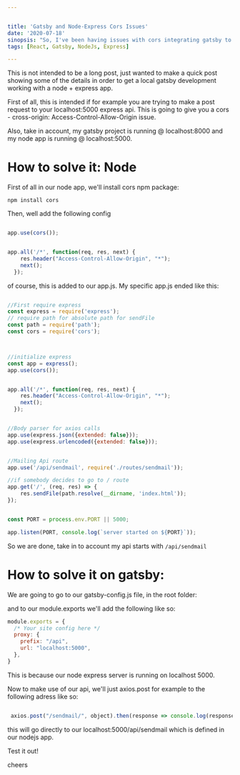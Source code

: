 ```yaml
---


title: 'Gatsby and Node-Express Cors Issues'
date: '2020-07-18'
sinopsis: "So, I've been having issues with cors integrating gatsby to a local node express SV. This is how we solve it."
tags: [React, Gatsby, NodeJs, Express]

---
```



This is not intended to be a long post, just wanted to make a quick post showing some of the details in order to get a local gatsby development working with a node + express app.

First of all, this is intended if for example you are trying to make a post request to your localhost:5000 express api. This is going to give you a cors - cross-origin: Access-Control-Allow-Origin issue.

Also, take in account, my gatsby project is running @ localhost:8000 and my node app is running @ localhost:5000.

# How to solve it: Node

First of all in our node app, we'll install cors npm package:

`npm install cors`

Then, well add the following config 

```javascript 

app.use(cors());


app.all('/*', function(req, res, next) {
    res.header("Access-Control-Allow-Origin", "*");
    next();
  });


```

of course, this is added to our app.js. My specific app.js ended like this:


```javascript

//First require express
const express = require('express');
// require path for absolute path for sendFile
const path = require('path');
const cors = require('cors');



//initialize express
const app = express();
app.use(cors());


app.all('/*', function(req, res, next) {
    res.header("Access-Control-Allow-Origin", "*");
    next();
  });


//Body parser for axios calls
app.use(express.json({extended: false}));
app.use(express.urlencoded({extended: false}));


//Mailing Api route
app.use('/api/sendmail', require('./routes/sendmail'));

//if somebody decides to go to / route
app.get('/', (req, res) => {
    res.sendFile(path.resolve(__dirname, 'index.html'));
});


const PORT = process.env.PORT || 5000;

app.listen(PORT, console.log(`server started on ${PORT}`));

```


So we are done, take in to account my api starts with `/api/sendmail`

# How to solve it on gatsby:

We are going to go to our gatsby-config.js file, in the root folder:

and to our module.exports we'll add the following like so:

```javascript
module.exports = {
  /* Your site config here */
  proxy: {
    prefix: "/api",
    url: "localhost:5000",
  },
}
```

This is because our node express server is running on localhost 5000.

Now to make use of our api, we'll just axios.post for example to the following adress like so:


```javascript

 axios.post("/sendmail/", object).then(response => console.log(response.config.data));

```

this will go directly to our localhost:5000/api/sendmail which is defined in our nodejs app.

Test it out!

cheers
